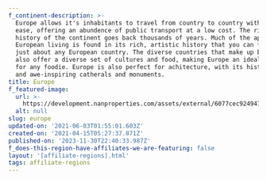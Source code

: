 ```yaml
---
f_continent-description: >-
  Europe allows it's inhabitants to travel from country to country with extreame
  ease, offering an abundence of public transport at a low cost. The rich
  history of the continent goes back thousands of years. Much of the appeal of
  European living is found in its rich, artistic history that you can find in
  just about any European country. The diverse countries that make up Europe
  also offer a diverse set of cultures and food, making Europe an ideal place
  for any foodie. Europe is also perfect for achitecture, with its historical
  and awe-inspiring catherals and monuments.
title: Europe
f_featured-image:
  url: >-
    https://development.nanproperties.com/assets/external/6077cec92494748d931a4279_602f64ef85bf9content_global-properties-europe.jpeg
  alt: null
slug: europe
updated-on: '2021-06-03T01:55:01.603Z'
created-on: '2021-04-15T05:27:37.871Z'
published-on: '2023-11-30T22:40:33.987Z'
f_does-this-region-have-affiliates-we-are-featuring: false
layout: '[affiliate-regions].html'
tags: affiliate-regions
---
```



